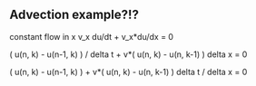 ## Advection example?!?

constant flow in x v_x
du/dt + v_x*du/dx = 0

( u(n, k) - u(n-1, k) ) / delta t + v*( u(n, k) - u(n, k-1) ) delta x = 0

( u(n, k) - u(n-1, k) )   + v*( u(n, k) - u(n, k-1) ) delta t / delta x = 0
